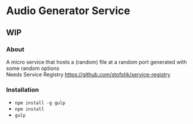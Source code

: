 # Audio Generator Service

## WIP

### About
A micro service that hosts a (random) file at a random port generated with some random options  
Needs Service Registry https://github.com/stofstik/service-registry

### Installation
- `npm install -g gulp`
- `npm install`
- `gulp`
